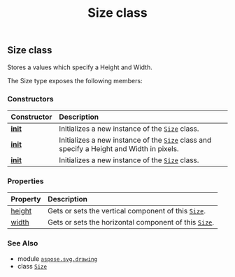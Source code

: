 ﻿---
title: Size class
second_title: Aspose.SVG for Python via .NET API References
description: 
type: docs
weight: 250
url: /python-net/aspose.svg.drawing/size/
is_root: false
---

## Size class

Stores a values which specify a Height and Width.



The Size type exposes the following members:

### Constructors
| Constructor | Description |
| :- | :- |
| [__init__](/svg/python-net/aspose.svg.drawing/size/__init__/#) | Initializes a new instance of the [`Size`](/svg/python-net/aspose.svg.drawing/size) class. |
| [__init__](/svg/python-net/aspose.svg.drawing/size/__init__/#int-int) | Initializes a new instance of the [`Size`](/svg/python-net/aspose.svg.drawing/size) class and specify a Height and Width in pixels. |
| [__init__](/svg/python-net/aspose.svg.drawing/size/__init__/#aspose.svg.drawing.Length-aspose.svg.drawing.Length) | Initializes a new instance of the [`Size`](/svg/python-net/aspose.svg.drawing/size) class. |


### Properties
| Property | Description |
| :- | :- |
| [height](/svg/python-net/aspose.svg.drawing/size/height) | Gets or sets the vertical component of this [`Size`](/svg/python-net/aspose.svg.drawing/size). |
| [width](/svg/python-net/aspose.svg.drawing/size/width) | Gets or sets the horizontal component of this [`Size`](/svg/python-net/aspose.svg.drawing/size). |



### See Also
* module [`aspose.svg.drawing`](..)
* class [`Size`](/svg/python-net/aspose.svg.drawing/size)

